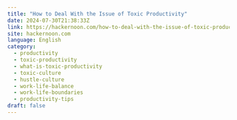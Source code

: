 ```yaml
---
title: "How to Deal With the Issue of Toxic Productivity"
date: 2024-07-30T21:38:33Z
link: https://hackernoon.com/how-to-deal-with-the-issue-of-toxic-productivity?source=rss&utm_medium=RSS&utm_source=news.12bit.vn
site: hackernoon.com
language: English
category:
  - productivity
  - toxic-productivity
  - what-is-toxic-productivity
  - toxic-culture
  - hustle-culture
  - work-life-balance
  - work-life-boundaries
  - productivity-tips
draft: false
---
```

